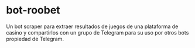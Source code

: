 # bot-roobet
Un bot scraper para extraer resultados de juegos de una plataforma de casino y compartirlos con un grupo de Telegram para su uso por otros bots propiedad de Telegram.
